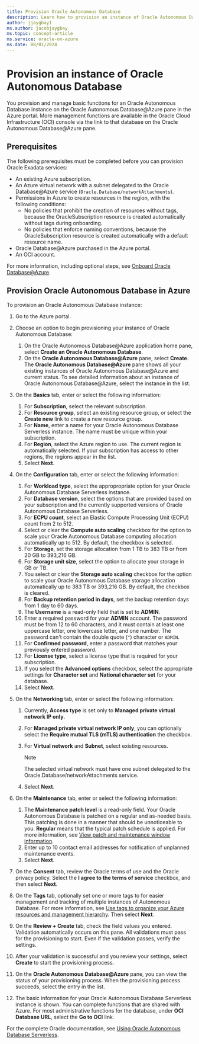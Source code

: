 ```yaml
---
title: Provision Oracle Autonomous Database
description: Learn how to provision an instance of Oracle Autonomous Database in Azure.
author: jjaygbay1
ms.author: jacobjaygbay
ms.topic: concept-article
ms.service: oracle-on-azure
ms.date: 08/01/2024
---
```


# Provision an instance of Oracle Autonomous Database

You provision and manage basic functions for an Oracle Autonomous Database instance on the Oracle Autonomous Database@Azure pane in the Azure portal. More management functions are available in the Oracle Cloud Infrastructure (OCI) console via the link to that database on the Oracle Autonomous Database@Azure pane.

## Prerequisites

The following prerequisites must be completed before you can provision Oracle Exadata services:

- An existing Azure subscription.
- An Azure virtual network with a subnet delegated to the Oracle Database@Azure service (`Oracle.Database/networkAttachments`).
- Permissions in Azure to create resources in the region, with the following conditions:
  - No policies that prohibit the creation of resources without tags, because the OracleSubscription resource is created automatically without tags during onboarding.
  - No policies that enforce naming conventions, because the OracleSubscription resource is created automatically with a default resource name.
- Oracle Database@Azure purchased in the Azure portal.
- An OCI account.

For more information, including optional steps, see [Onboard Oracle Database@Azure](https://docs.oracle.com/iaas/Content/database-at-azure/oaaonboard.htm).

## Provision Oracle Autonomous Database in Azure

To provision an Oracle Autonomous Database instance:

1. Go to the Azure portal.
1. Choose an option to begin provisioning your instance of Oracle Autonomous Database:

   1. On the Oracle Autonomous Database@Azure application home pane, select **Create an Oracle Autonomous Database**.
   1. On the **Oracle Autonomous Database@Azure** pane, select **Create**. The **Oracle Autonomous Database@Azure** pane shows all your existing instances of Oracle Autonomous Database@Azure and current status. To see detailed information about an instance of Oracle Autonomous Database@Azure, select the instance in the list.

1. On the **Basics** tab, enter or select the following information:

   1. For **Subscription**, select the relevant subscription.
   1. For **Resource group**, select an existing resource group, or select the **Create new** link to create a new resource group.
   1. For **Name**, enter a name for your Oracle Autonomous Database Serverless instance. The name must be unique within your subscription.
   1. For **Region**, select the Azure region to use. The current region is automatically selected. If your subscription has access to other regions, the regions appear in the list.
   1. Select **Next**.

1. On the **Configuration** tab, enter or select the following information:

   1. For **Workload type**, select the appropropriate option for your Oracle Autonomous Database Serverless instance.
   1. For **Database version**, select the options that are provided based on your subscription and the currently supported versions of Oracle Autonomous Database Serverless.
   1. For **ECPU count**, select an Elastic Compute Processing Unit (ECPU) count from 2 to 512.
   1. Select or clear the **Compute auto scaling** checkbox for the option to scale your Oracle Autonomous Database computing allocation automatically up to 512. By default, the checkbox is selected.
   1. For **Storage**, set the storage allocation from 1 TB to 383 TB or from 20 GB to 393,216 GB.
   1. For **Storage unit size**, select the option to allocate your storage in GB or TB.
   1. You select or clear the **Storage auto scaling** checkbox for the option to scale your Oracle Autonomous Database storage allocation automatically up to 383 TB or 393,216 GB. By default, the checkbox is cleared.
   1. For **Backup retention period in days**, set the backup retention days from 1 day to 60 days.
   1. The **Username** is a read-only field that is set to **ADMIN**.
   1. Enter a required password for your **ADMIN** account. The password must be from 12 to 60 characters, and it must contain at least one uppercase letter, one lowercase letter, and one number. The password can't contain the double quote (`"`) character or `ADMIN`.
   1. For **Confirmed password**, enter a password that matches your previously entered password.
   1. For **License type**, select a license type that is required for your subscription.
   1. If you select the **Advanced options** checkbox, select the appropriate settings for **Character set** and **National character set** for your database.
   1. Select **Next**.

1. On the **Networking** tab, enter or select the following information:

   1. Currently, **Access type** is set only to **Managed private virtual network IP only**.
   1. For **Managed private virtual network IP only**, you can optionally select the **Require mutual TLS (mTLS) authentication** the checkbox.
   1. For **Virtual network** and **Subnet**, select existing resources.

       > [!NOTE]
       > The selected virtual network must have one subnet delegated to the Oracle.Database/networkAttachments service.

   1. Select **Next**.

1. On the **Maintenance** tab, enter or select the following information:

   1. The **Maintenance patch level** is a read-only field. Your Oracle Autonomous Database is patched on a regular and as-needed basis. This patching is done in a manner that should be unnoticeable to you. **Regular** means that the typical patch schedule is applied. For more information, see [View patch and maintenance window information](https://docs.oracle.com/iaas/autonomous-database-serverless/doc/maintenance-windows-patching.html).
   1. Enter up to 10 contact email addresses for notification of unplanned maintenance events.
   1. Select **Next**.

1. On the **Consent** tab, review the Oracle terms of use and the Oracle privacy policy. Select the **I agree to the terms of service** checkbox, and then select **Next**.

1. On the **Tags** tab, optionally set one or more tags to for easier management and tracking of multiple instances of Autonomous Database. For more information, see [Use tags to organize your Azure resources and management hierarchy](https://go.microsoft.com/fwlink/?linkid=873112). Then select **Next**.

1. On the **Review + Create** tab, check the field values you entered. Validation automatically occurs on this pane. All validations must pass for the provisioning to start. Even if the validation passes, verify the settings.

1. After your validation is successful and you review your settings, select **Create** to start the provisioning process.

1. On the **Oracle Autonomous Database@Azure** pane, you can view the status of your provisioning process. When the provisioning process succeeds, select the entry in the list.

1. The basic information for your Oracle Autonomous Database Serverless instance is shown. You can complete functions that are shared with Azure. For most administrative functions for the database, under **OCI Database URL**, select the **Go to OCI** link.

For the complete Oracle documentation, see [Using Oracle Autonomous Database Serverless](https://docs.oracle.com/en/cloud/paas/autonomous-database/serverless/adbsb/autonomous-intro-adb.html#GUID-8EAA5AE6-397D-4E9A-9BD0-3E37A0345E24).
